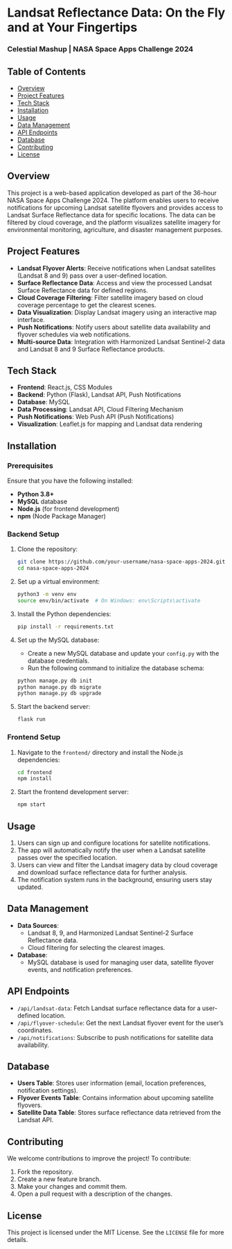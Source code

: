 # Landsat Reflectance Data: On the Fly and at Your Fingertips

### Celestial Mashup | NASA Space Apps Challenge 2024

## Table of Contents
- [Overview](#overview)
- [Project Features](#project-features)
- [Tech Stack](#tech-stack)
- [Installation](#installation)
- [Usage](#usage)
- [Data Management](#data-management)
- [API Endpoints](#api-endpoints)
- [Database](#database)
- [Contributing](#contributing)
- [License](#license)

## Overview

This project is a web-based application developed as part of the 36-hour NASA Space Apps Challenge 2024. The platform enables users to receive notifications for upcoming Landsat satellite flyovers and provides access to Landsat Surface Reflectance data for specific locations. The data can be filtered by cloud coverage, and the platform visualizes satellite imagery for environmental monitoring, agriculture, and disaster management purposes.

## Project Features

- **Landsat Flyover Alerts**: Receive notifications when Landsat satellites (Landsat 8 and 9) pass over a user-defined location.
- **Surface Reflectance Data**: Access and view the processed Landsat Surface Reflectance data for defined regions.
- **Cloud Coverage Filtering**: Filter satellite imagery based on cloud coverage percentage to get the clearest scenes.
- **Data Visualization**: Display Landsat imagery using an interactive map interface.
- **Push Notifications**: Notify users about satellite data availability and flyover schedules via web notifications.
- **Multi-source Data**: Integration with Harmonized Landsat Sentinel-2 data and Landsat 8 and 9 Surface Reflectance products.

## Tech Stack

- **Frontend**: React.js, CSS Modules
- **Backend**: Python (Flask), Landsat API, Push Notifications
- **Database**: MySQL
- **Data Processing**: Landsat API, Cloud Filtering Mechanism
- **Push Notifications**: Web Push API (Push Notifications)
- **Visualization**: Leaflet.js for mapping and Landsat data rendering

## Installation

### Prerequisites
Ensure that you have the following installed:
- **Python 3.8+**
- **MySQL** database
- **Node.js** (for frontend development)
- **npm** (Node Package Manager)

### Backend Setup

1. Clone the repository:

   ```bash
   git clone https://github.com/your-username/nasa-space-apps-2024.git
   cd nasa-space-apps-2024
   ```

2. Set up a virtual environment:

   ```bash
   python3 -m venv env
   source env/bin/activate  # On Windows: env\Scripts\activate
   ```

3. Install the Python dependencies:

   ```bash
   pip install -r requirements.txt
   ```

4. Set up the MySQL database:
   - Create a new MySQL database and update your `config.py` with the database credentials.
   - Run the following command to initialize the database schema:
   
   ```bash
   python manage.py db init
   python manage.py db migrate
   python manage.py db upgrade
   ```

5. Start the backend server:

   ```bash
   flask run
   ```

### Frontend Setup

1. Navigate to the `frontend/` directory and install the Node.js dependencies:

   ```bash
   cd frontend
   npm install
   ```

2. Start the frontend development server:

   ```bash
   npm start
   ```

## Usage

1. Users can sign up and configure locations for satellite notifications.
2. The app will automatically notify the user when a Landsat satellite passes over the specified location.
3. Users can view and filter the Landsat imagery data by cloud coverage and download surface reflectance data for further analysis.
4. The notification system runs in the background, ensuring users stay updated.

## Data Management

- **Data Sources**:
  - Landsat 8, 9, and Harmonized Landsat Sentinel-2 Surface Reflectance data.
  - Cloud filtering for selecting the clearest images.
- **Database**:
  - MySQL database is used for managing user data, satellite flyover events, and notification preferences.

## API Endpoints

- `/api/landsat-data`: Fetch Landsat surface reflectance data for a user-defined location.
- `/api/flyover-schedule`: Get the next Landsat flyover event for the user’s coordinates.
- `/api/notifications`: Subscribe to push notifications for satellite data availability.
  
## Database

- **Users Table**: Stores user information (email, location preferences, notification settings).
- **Flyover Events Table**: Contains information about upcoming satellite flyovers.
- **Satellite Data Table**: Stores surface reflectance data retrieved from the Landsat API.

## Contributing

We welcome contributions to improve the project! To contribute:

1. Fork the repository.
2. Create a new feature branch.
3. Make your changes and commit them.
4. Open a pull request with a description of the changes.

## License

This project is licensed under the MIT License. See the `LICENSE` file for more details.

